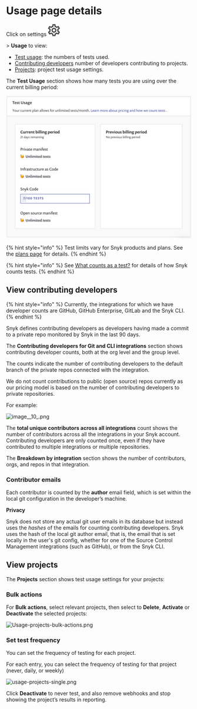 # Usage page details

Click on settings ![cog\_icon.png](../../.gitbook/assets/cog_icon.png)

 &gt; **Usage** to view:

* [Test usage](usage-page-details.md): the numbers of tests used.
* [Contributing developers](usage-page-details.md) number of developers contributing to projects.
* [Projects](usage-page-details.md): project test usage settings.

The **Test Usage** section shows how many tests you are using over the current billing period:

![](../../.gitbook/assets/test-usage.png)



{% hint style="info" %}
Test limits vary for Snyk products and plans. See the [plans page](https://snyk.io/plans/) for details.
{% endhint %}

{% hint style="info" %}
See [What counts as a test?](https://support.snyk.io/hc/en-us/articles/360000925418-What-counts-as-a-test-) for details of how Snyk counts tests.
{% endhint %}

## View contributing developers

{% hint style="info" %}
Currently, the integrations for which we have developer counts are GitHub, GitHub Enterprise, GitLab and the Snyk CLI.
{% endhint %}

Snyk defines contributing developers as developers having made a commit to a private repo monitored by Snyk in the last 90 days.

The **Contributing developers for Git and CLI integrations** section shows contributing developer counts, both at the org level and the group level.

The counts indicate the number of contributing developers to the default branch of the private repos connected with the integration.

We do not count contributions to public \(open source\) repos currently as our pricing model is based on the number of contributing developers to private repositories.

For example:

![image\_\_10\_.png](https://support.snyk.io/hc/article_attachments/4403676877585/image__10_.png)


The **total unique contributors across all integrations** count shows the number of contributors across all the integrations in your Snyk account. Contributing developers are only counted once, even if they have contributed to multiple integrations or multiple repositories.

The **Breakdown by integration** section shows the number of contributors, orgs, and repos in that integration.

### Contributor emails

Each contributor is counted by the **author** email field, which is set within the local git configuration in the developer’s machine.

**Privacy**

Snyk does not store any actual git user emails in its database but instead uses the _hashes_ of the emails for counting contributing developers. Snyk uses the hash of the local git author email, that is, the email that is set locally in the user's git config, whether for one of the Source Control Management integrations \(such as GitHub\), or from the Snyk CLI.

## View projects

The **Projects** section shows test usage settings for your projects:

### Bulk actions

For **Bulk actions**, select relevant projects, then select to **Delete**, **Activate** or **Deactivate** the selected projects:

![Usage-projects-bulk-actions.png](https://support.snyk.io/hc/article_attachments/4403674675985/Usage-projects-bulk-actions.png)


### Set test frequency

You can set the frequency of testing for each project.

For each entry, you can select the frequency of testing for that project \(never, daily, or weekly\)

![usage-projects-single.png](https://support.snyk.io/hc/article_attachments/4403676922769/usage-projects-single.png)


Click **Deactivate** to never test, and also remove webhooks and stop showing the project’s results in reporting.

